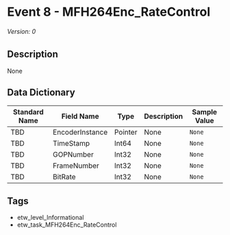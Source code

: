 # Event 8 - MFH264Enc_RateControl
###### Version: 0

## Description
None

## Data Dictionary
|Standard Name|Field Name|Type|Description|Sample Value|
|---|---|---|---|---|
|TBD|EncoderInstance|Pointer|None|`None`|
|TBD|TimeStamp|Int64|None|`None`|
|TBD|GOPNumber|Int32|None|`None`|
|TBD|FrameNumber|Int32|None|`None`|
|TBD|BitRate|Int32|None|`None`|

## Tags
* etw_level_Informational
* etw_task_MFH264Enc_RateControl